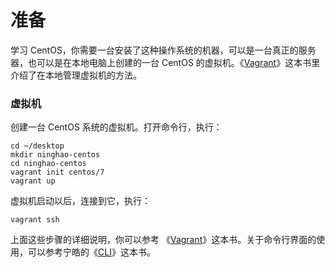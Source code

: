 # 准备

学习 CentOS，你需要一台安装了这种操作系统的机器，可以是一台真正的服务器，也可以是在本地电脑上创建的一台 CentOS 的虚拟机。《[Vagrant](https://vagrant.ninghao.net/)》这本书里介绍了在本地管理虚拟机的方法。

### 虚拟机

创建一台 CentOS 系统的虚拟机。打开命令行，执行：

```
cd ~/desktop
mkdir ninghao-centos
cd ninghao-centos
vagrant init centos/7
vagrant up
```

虚拟机启动以后，连接到它，执行：

```
vagrant ssh
```

上面这些步骤的详细说明，你可以参考 《[Vagrant](https://vagrant.ninghao.net)》这本书。关于命令行界面的使用，可以参考宁皓的《[CLI](https://cli.ninghao.net/)》这本书。

